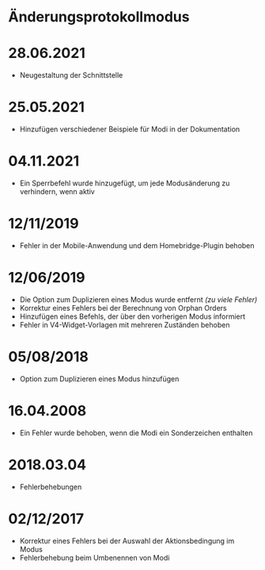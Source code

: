 # Änderungsprotokollmodus

# 28.06.2021

- Neugestaltung der Schnittstelle

# 25.05.2021

- Hinzufügen verschiedener Beispiele für Modi in der Dokumentation

# 04.11.2021

- Ein Sperrbefehl wurde hinzugefügt, um jede Modusänderung zu verhindern, wenn aktiv

# 12/11/2019

- Fehler in der Mobile-Anwendung und dem Homebridge-Plugin behoben

# 12/06/2019

- Die Option zum Duplizieren eines Modus wurde entfernt *(zu viele Fehler)*
- Korrektur eines Fehlers bei der Berechnung von Orphan Orders
- Hinzufügen eines Befehls, der über den vorherigen Modus informiert
- Fehler in V4-Widget-Vorlagen mit mehreren Zuständen behoben

# 05/08/2018

- Option zum Duplizieren eines Modus hinzufügen

# 16.04.2008

- Ein Fehler wurde behoben, wenn die Modi ein Sonderzeichen enthalten

# 2018.03.04

- Fehlerbehebungen

# 02/12/2017

- Korrektur eines Fehlers bei der Auswahl der Aktionsbedingung im Modus
- Fehlerbehebung beim Umbenennen von Modi
